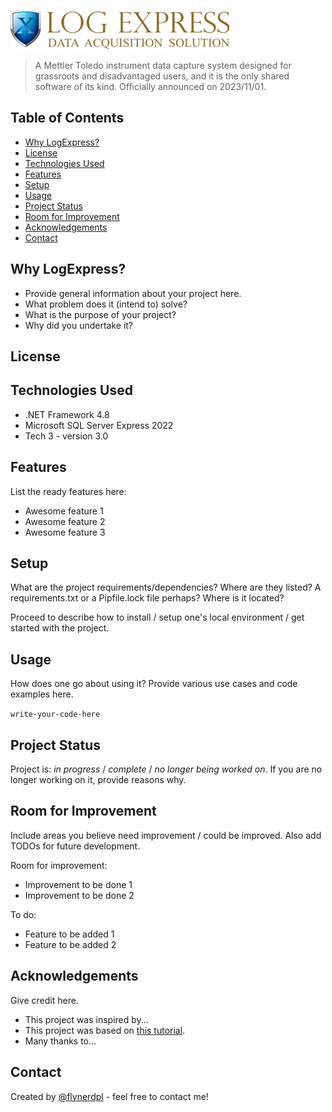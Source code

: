 ![LogExpress logo](./90_image/lx_logo.png)
> A Mettler Toledo instrument data capture system designed for grassroots and disadvantaged users, and it is the only shared software of its kind. Officially announced on 2023/11/01.
<!-- Live demo [_here_](https://www.example.com).--> 
<!-- If you have the project hosted somewhere, include the link here. -->

## Table of Contents
* [Why LogExpress?](#why-logexpress)
* [License](#license)
* [Technologies Used](#technologies-used)
* [Features](#features)
* [Setup](#setup)
* [Usage](#usage)
* [Project Status](#project-status)
* [Room for Improvement](#room-for-improvement)
* [Acknowledgements](#acknowledgements)
* [Contact](#contact)
<!--* [Screenshots](#screenshots) -->


## Why LogExpress?
- Provide general information about your project here.
- What problem does it (intend to) solve?
- What is the purpose of your project?
- Why did you undertake it?
<!-- You don't have to answer all the questions - just the ones relevant to your project. -->

## License
<!-- This project is open source and available under the [... License](). -->

## Technologies Used
- .NET Framework 4.8
- Microsoft SQL Server Express 2022
- Tech 3 - version 3.0


## Features
List the ready features here:
- Awesome feature 1
- Awesome feature 2
- Awesome feature 3


<!--## Screenshots -->
<!--![Example screenshot](./z_image/LX_LOGO_Small.png) -->
<!-- If you have screenshots you'd like to share, include them here. -->


## Setup
What are the project requirements/dependencies? Where are they listed? A requirements.txt or a Pipfile.lock file perhaps? Where is it located?

Proceed to describe how to install / setup one's local environment / get started with the project.


## Usage
How does one go about using it?
Provide various use cases and code examples here.

`write-your-code-here`


## Project Status
Project is: _in progress_ / _complete_ / _no longer being worked on_. If you are no longer working on it, provide reasons why.


## Room for Improvement
Include areas you believe need improvement / could be improved. Also add TODOs for future development.

Room for improvement:
- Improvement to be done 1
- Improvement to be done 2

To do:
- Feature to be added 1
- Feature to be added 2


## Acknowledgements
Give credit here.
- This project was inspired by...
- This project was based on [this tutorial](https://www.example.com).
- Many thanks to...


## Contact
Created by [@flynerdpl](https://www.flynerd.pl/) - feel free to contact me!

<!-- Optional -->


<!-- You don't have to include all sections - just the one's relevant to your project -->
